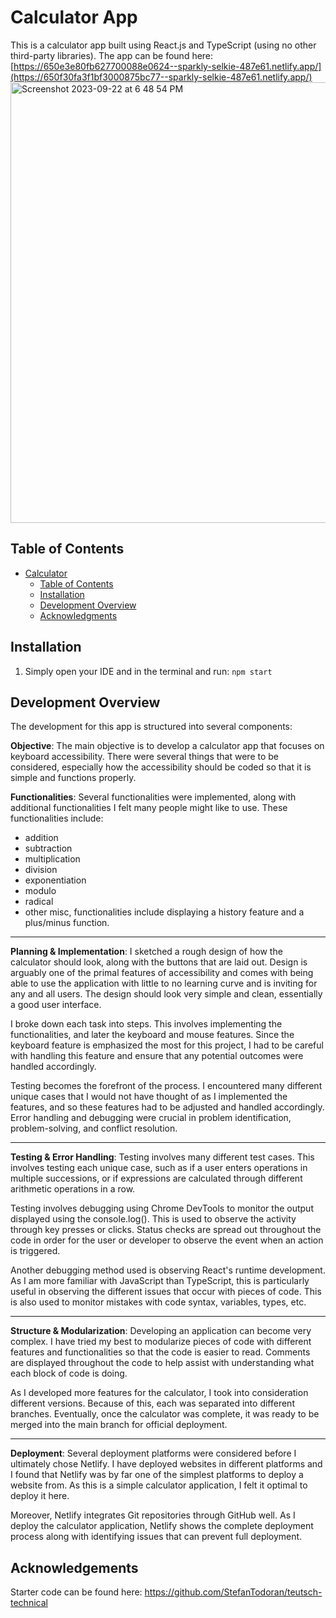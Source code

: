 # Calculator App
This is a calculator app built using React.js and TypeScript (using no other third-party libraries). 
The app can be found here: [https://650e3e80fb627700088e0624--sparkly-selkie-487e61.netlify.app/](https://650f30fa3f1bf3000875bc77--sparkly-selkie-487e61.netlify.app/)
<img width="705" alt="Screenshot 2023-09-22 at 6 48 54 PM" src="https://github.com/dianna-SE/calculator-app/assets/97206862/9b2d7e96-2a59-413c-97dc-3639af2ffd64">



## Table of Contents

- [Calculator](#Calculator)
  - [Table of Contents](#table-of-contents)
  - [Installation](#installation)
  - [Development Overview](#deployment-overview)
  - [Acknowledgments](#acknowledgments)


## Installation
1. Simply open your IDE and in the terminal and run:
```npm start```

## Development Overview

The development for this app is structured into several components:

**Objective**:
The main objective is to develop a calculator app that focuses on keyboard accessibility. There were several things that were to be considered, especially how the accessibility should be coded so that it is simple and functions properly.

**Functionalities**:
Several functionalities were implemented, along with additional functionalities I felt many people might like to use. These functionalities include:
* addition
* subtraction
* multiplication
* division
* exponentiation
* modulo
* radical
* other misc, functionalities include displaying a history feature and a plus/minus function.
  
---
**Planning & Implementation**:
I sketched a rough design of how the calculator should look, along with the buttons that are laid out. Design is arguably one of the primal features of accessibility and comes with being able to use the application with little to no learning curve and is inviting for any and all users. The design should look very simple and clean, essentially a good user interface.

I broke down each task into steps. This involves implementing the functionalities, and later the keyboard and mouse features. Since the keyboard feature is emphasized the most for this project, I had to be careful with handling this feature and ensure that any potential outcomes were handled accordingly.

Testing becomes the forefront of the process. I encountered many different unique cases that I would not have thought of as I implemented the features, and so these features had to be adjusted and handled accordingly. Error handling and debugging were crucial in problem identification, problem-solving, and conflict resolution.

---
**Testing & Error Handling**:
Testing involves many different test cases. This involves testing each unique case, such as if a user enters operations in multiple successions, or if expressions are calculated through different arithmetic operations in a row.

Testing involves debugging using Chrome DevTools to monitor the output displayed using the console.log(). This is used to observe the activity through key presses or clicks. Status checks are spread out throughout the code in order for the user or developer to observe the event when an action is triggered.

Another debugging method used is observing React's runtime development. As I am more familiar with JavaScript than TypeScript, this is particularly useful in observing the different issues that occur with pieces of code. This is also used to monitor mistakes with code syntax, variables, types, etc.

---
**Structure & Modularization**:
Developing an application can become very complex. I have tried my best to modularize pieces of code with different features and functionalities so that the code is easier to read. Comments are displayed throughout the code to help assist with understanding what each block of code is doing.

As I developed more features for the calculator, I took into consideration different versions. Because of this, each was separated into different branches. Eventually, once the calculator was complete, it was ready to be merged into the main branch for official deployment.

---
**Deployment**:
Several deployment platforms were considered before I ultimately chose Netlify. I have deployed websites in different platforms and I found that Netlify was by far one of the simplest platforms to deploy a website from. As this is a simple calculator application, I felt it optimal to deploy it here.

Moreover, Netlify integrates Git repositories through GitHub well. As I deploy the calculator application, Netlify shows the complete deployment process along with identifying issues that can prevent full deployment.


## Acknowledgements
Starter code can be found here:
https://github.com/StefanTodoran/teutsch-technical
